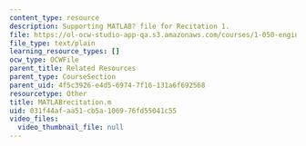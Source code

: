 ```yaml
---
content_type: resource
description: Supporting MATLAB? file for Recitation 1.
file: https://ol-ocw-studio-app-qa.s3.amazonaws.com/courses/1-050-engineering-mechanics-i-fall-2007/031f44afaa51cb5a106976fd55041c55_MATLABrecitation.m
file_type: text/plain
learning_resource_types: []
ocw_type: OCWFile
parent_title: Related Resources
parent_type: CourseSection
parent_uid: 4f5c3926-e4d5-6974-7f16-131a6f692568
resourcetype: Other
title: MATLABrecitation.m
uid: 031f44af-aa51-cb5a-1069-76fd55041c55
video_files:
  video_thumbnail_file: null
---
```

